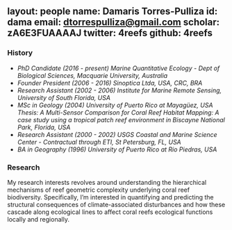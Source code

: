 layout: people
name: Damaris Torres-Pulliza
id: dama
email: dtorrespulliza@gmail.com
scholar: zA6E3FUAAAAJ
twitter: 4reefs
github: 4reefs
---

### History


- *PhD Candidate (2016 - present) Marine Quantitative Ecology - Dept of Biological Sciences, Macquarie University, Australia*
- *Founder President (2006 - 2016) Sinoptica Ltda, USA, CRC, BRA*
- *Research Assistant (2002 - 2006) Institute for Marine Remote Sensing, University of South Florida, USA*
- *MSc in Geology (2004) University of Puerto Rico at Mayagüez, USA Thesis: A Multi-Sensor Comparison for Coral Reef Habitat Mapping: A case study using a tropical patch reef environment in Biscayne National Park, Florida, USA*
- *Research Assistant (2000 - 2002) USGS Coastal and Marine Science Center - Contractual through ETI, St Petersburg, FL, USA*
- *BA in Geography (1996) University of Puerto Rico at Rio Piedras, USA*


### Research

My research interests revolves around understanding the hierarchical mechanisms of reef geometric complexity underlying coral reef biodiversity.  Specifically, I’m interested in quantifying and predicting the structural consequences of climate-associated disturbances and how these cascade along ecological lines to affect coral reefs ecological functions locally and regionally.  

##
